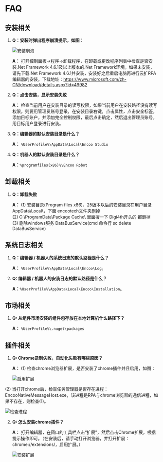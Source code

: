 # FAQ

## 安装相关 

1. **Q：安装时弹出程序崩溃提示，如图：**

   ![安装崩溃](https://docimages.blob.core.chinacloudapi.cn/images/Studio/FAQ/installCollapse.png)

   **A：** 打开控制面板->程序->卸载程序，在卸载或更改程序列表中检查是否安装.Net Framework 4.6.1及以上版本的.Net Framework环境。如果未安装，请先下载.Net Framework 4.6.1并安装，安装好之后重启电脑再进行云扩RPA编辑器的安装。下载地址：<https://www.microsoft.com/zh-CN/download/details.aspx?id=49982>

2. **Q：点击安装，显示安装失败** 

   **A：** 检查当前用户在安装目录的读写权限，如果当前用户在安装路径没有读写权限，则要用管理员账号登录，在安装目录右键，点击属性，点击安全标签，添加目标账户，并添加完全控制权限，最后点击确定，然后退出管理员账号，用目标用户登录进行安装。

3. **Q：编辑器的默认安装目录是什么？**

   **A：** `%UserProfile%\AppData\Local\Encoo Studio`

4. **Q：机器人的默认安装目录是什么？**

   **A：**`%programfiles(x86)%\Encoo Robot`

## 卸载相关

1. **Q：卸载失败**

   **A：**
   (1) 安装目录(Program files x86)，25版本以后的安装目录在用户目录AppData\Local\，下面 encootech文件夹删掉<br>
   (2) C:\ProgramData\Package Cache\ 里面搜一下 Digi4th开头的 都删掉<br>
   (3) 删除windows服务 DataBusService(cmd 命令行 sc delete DataBusService)

## 系统日志相关

1. **Q：编辑器 / 机器人的系统日志的默认路径是什么？**

   **A：** `%UserProfile%\AppData\Local\Encoo\Log`。

2. **Q: 编辑器 / 机器人的安装日志的默认路径是什么？**

   **A：**`%UserProfile%\AppData\Local\Encoo\Installation`。
   
## 市场相关

1. **Q: 从组件市场安装的组件包存放在本地计算机什么路径下？**

   **A：** `%UserProfile%\.nuget\packages`


## 插件相关

1. **Q: Chrome录制失败，自动化失败有哪些原因？**

   **A：**
  (1) 检查chrome浏览器扩展，是否安装了chrome插件并且启用，如图：

   ![启用扩展](https://docimages.blob.core.chinacloudapi.cn/images/Studio/Extensions/chrome-usingExtension.png)<br>

  (2) 当打开chrome后，检查任务管理器是否存在进程：EncooNativeMessageHost.exe，该进程是RPA与chrome浏览器的通信进程，如果不存在，则检查(1)。

   ![检查进程](https://docimages.blob.core.chinacloudapi.cn/images/Studio/FAQ/taskManager.png)<br>


2. **Q: 怎么安装chrome插件？**

    **A：** 打开编辑器，在窗口的工具栏点击“扩展”，然后点击Chrome扩展，根据提示操作即可。（在安装后，请手动打开浏览器，并打开扩展：chrome://extensions/，启用扩展。）

    ![安装扩展](https://docimages.blob.core.chinacloudapi.cn/images/Studio/userInterface/toolbar-extension.PNG)
